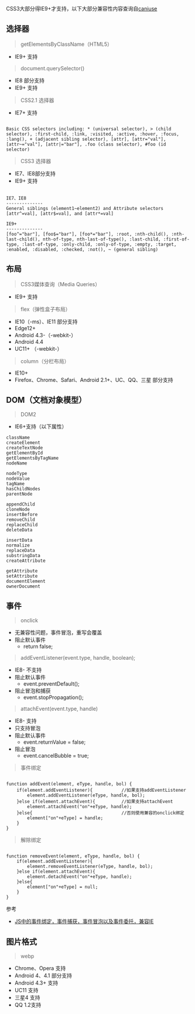 CSS3大部分得IE9+才支持，以下大部分兼容性内容查询自[caniuse](http://caniuse.com/)

## 选择器

> getElementsByClassName（HTML5）

* IE9+ 支持

> document.querySelector()

* IE8 部分支持
* IE9+ 支持

> CSS2.1 选择器

* IE7+ 支持

```

Basic CSS selectors including: * (universal selector), > (child selector), :first-child, :link, :visited, :active, :hover, :focus, :lang(), + (adjacent sibling selector), [attr], [attr="val"], [attr~="val"], [attr|="bar"], .foo (class selector), #foo (id selector)

```

> CSS3 选择器

* IE7、IE8部分支持
* IE9+ 支持

```

IE7、IE8
--------------
General siblings (element1~element2) and Attribute selectors [attr^=val], [attr$=val], and [attr*=val]

IE9+
--------------
[foo^="bar"], [foo$="bar"], [foo*="bar"], :root, :nth-child(), :nth-last-child(), nth-of-type, nth-last-of-type(), :last-child, :first-of-type, :last-of-type, :only-child, :only-of-type, :empty, :target, :enabled, :disabled, :checked, :not(), ~ (general sibling)

```

## 布局

> CSS3媒体查询（Media Queries）

* IE9+ 支持

> flex（弹性盒子布局）

* IE10（-ms）、IE11 部分支持
* Edge12+
* Android 4.3-（-webkit-）
* Android 4.4
* UC11+ （-webkit-）

> column（分栏布局）

* IE10+
* Firefox、Chrome、Safari、Android 2.1+、UC、QQ、三星 部分支持

## DOM（文档对象模型）

> DOM2

* IE6+支持（以下属性）

```
className
createElement
createTextNode
getElementById
getElementsByTagName
nodeName

nodeType
nodeValue
tagName
hasChildNodes
parentNode

appendChild
cloneNode
insertBefore
removeChild
replaceChild
deleteData

insertData
normalize
replaceData
substringData
createAttribute

getAttribute
setAttribute
documentElement
ownerDocument
```

## 事件

> onclick

* 无兼容性问题，事件冒泡，重写会覆盖
* 阻止默认事件
	* return false;

> addEventListener(event.type, handle, boolean);

* IE8- 不支持
* 阻止默认事件
	* event.preventDefault();
* 阻止冒泡和捕获
	* event.stopPropagation();

> attachEvent(event.type, handle)

* IE8- 支持
* 只支持冒泡
* 阻止默认事件
	* event.returnValue = false;
* 阻止冒泡
	* event.cancelBubble = true;

> 事件绑定

```

function addEvent(element, eType, handle, bol) {
    if(element.addEventListener){           //如果支持addEventListener
        element.addEventListener(eType, handle, bol);
    }else if(element.attachEvent){          //如果支持attachEvent
        element.attachEvent("on"+eType, handle);
    }else{                                  //否则使用兼容的onclick绑定
        element["on"+eType] = handle;
    }
}

```

> 解除绑定

```

function removeEvent(element, eType, handle, bol) {
    if(element.addEventListener){
        element.removeEventListener(eType, handle, bol);
    }else if(element.attachEvent){
        element.detachEvent("on"+eType, handle);
    }else{
        element["on"+eType] = null;
    }
}

```

参考

* [JS中的事件绑定，事件捕获，事件冒泡以及事件委托，兼容IE](http://www.cnblogs.com/zhangmingze/p/4864367.html)

## 图片格式

> webp

* Chrome、Opera 支持
* Android 4、4.1 部分支持
* Android 4.3+ 支持
* UC11 支持
* 三星4 支持
* QQ 1.2支持